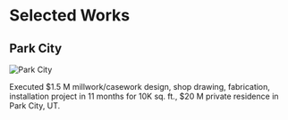 # Selected Works

## Park City

![Park City](../_media/selected-works/park-city.jpg)

Executed \$1.5 M millwork/casework design, shop drawing, fabrication,
installation project in 11 months for 10K sq. ft., \$20 M private residence in
Park City, UT.

